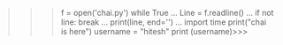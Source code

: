 >>> f = open('chai.py')
>>> while True
... Line = f.readline()
... if not line: break
... print(line, end='')
...
import time
print("chai is here")
username = "hitesh"
print (username)>>>